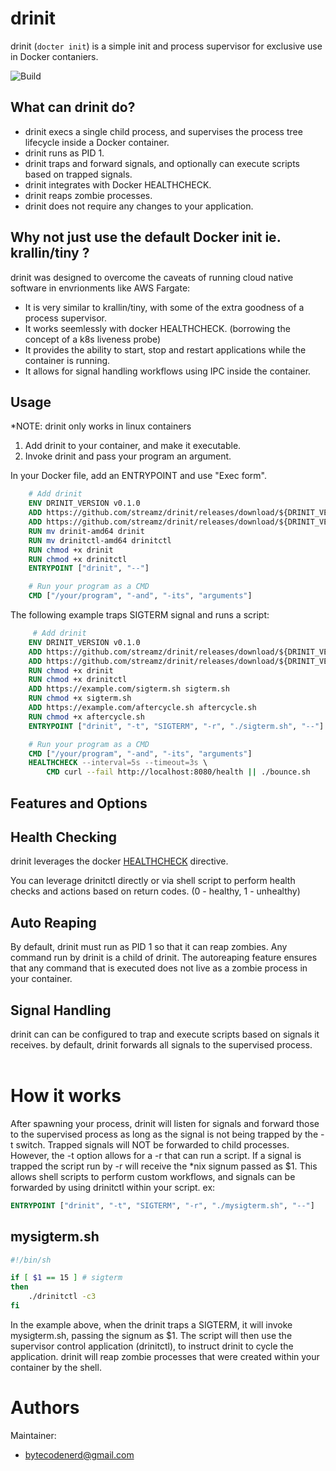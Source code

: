 drinit
=============================================

drinit (`docter init`) is a simple init and process supervisor for exclusive use in Docker contaniers.

![Build](https://github.com/streamz/drinit/workflows/Build/badge.svg)

What can drinit do?
---------

- drinit execs a single child process, and supervises the process tree lifecycle inside a Docker container.
- drinit runs as PID 1.
- drinit traps and forward signals, and optionally can execute scripts based on trapped signals.
- drinit integrates with Docker HEALTHCHECK.
- drinit reaps zombie processes.
- drinit does not require any changes to your application.


Why not just use the default Docker init ie. krallin/tiny ?
---------

drinit was designed to overcome the caveats of running cloud native software in envrionments like AWS Fargate:

- It is very similar to krallin/tiny, with some of the extra goodness of a process supervisor.
- It works seemlessly with docker HEALTHCHECK. (borrowing the concept of a k8s liveness probe)
- It provides the ability to start, stop and restart applications while the container is running.
- It allows for signal handling workflows using IPC inside the container.

Usage
-----
*NOTE: drinit only works in linux containers

1. Add drinit to your container, and make it executable. 
2. Invoke drinit and pass your program an argument.

In your Docker file, add an ENTRYPOINT and use "Exec form".
```dockerfile
    # Add drinit
    ENV DRINIT_VERSION v0.1.0
    ADD https://github.com/streamz/drinit/releases/download/${DRINIT_VERSION}/drinit-amd64 .
    ADD https://github.com/streamz/drinit/releases/download/${DRINIT_VERSION}/drinitctl-amd64 .
    RUN mv drinit-amd64 drinit
    RUN mv drinitctl-amd64 drinitctl
    RUN chmod +x drinit
    RUN chmod +x drinitctl
    ENTRYPOINT ["drinit", "--"]  

    # Run your program as a CMD
    CMD ["/your/program", "-and", "-its", "arguments"]
```
The following example traps SIGTERM signal and runs a script:
```dockerfile
     # Add drinit
    ENV DRINIT_VERSION v0.1.0
    ADD https://github.com/streamz/drinit/releases/download/${DRINIT_VERSION}/drinit .
    ADD https://github.com/streamz/drinit/releases/download/${DRINIT_VERSION}/drinitctl .    
    RUN chmod +x drinit
    RUN chmod +x drinitctl
    ADD https://example.com/sigterm.sh sigterm.sh
    RUN chmod +x sigterm.sh
    ADD https://example.com/aftercycle.sh aftercycle.sh
    RUN chmod +x aftercycle.sh
    ENTRYPOINT ["drinit", "-t", "SIGTERM", "-r", "./sigterm.sh", "--"]  

    # Run your program as a CMD
    CMD ["/your/program", "-and", "-its", "arguments"]
    HEALTHCHECK --interval=5s --timeout=3s \
        CMD curl --fail http://localhost:8080/health || ./bounce.sh
 ```

__Features and Options__
-------

## Health Checking ##

drinit leverages the docker [HEALTHCHECK](https://docs.docker.com/engine/reference/builder/#healthcheck]) directive.

You can leverage drinitctl directly or via shell script to perform health checks and actions based on return codes. (0 - healthy, 1 - unhealthy)

## Auto Reaping ##

By default, drinit must run as PID 1 so that it can reap zombies. Any command run by drinit is a child of drinit. The autoreaping feature ensures that any command that is executed does not live as a zombie process in your container.


## Signal Handling ##

drinit can can be configured to trap and execute scripts based on signals it receives. by default, drinit forwards all signals to the supervised process.
<br><br>

How it works
===

After spawning your process, drinit will listen for signals and forward those to the supervised process as long as the signal is not being trapped by the -t switch. Trapped signals will NOT be forwarded to child processes. However, the -t option allows for a -r that can run a script. If a signal is trapped the script run by -r will receive the *nix signum passed as $1. This allows shell scripts to perform custom workflows, and signals can be forwarded by using drinitctl within your script. ex: 

```dockerfile
ENTRYPOINT ["drinit", "-t", "SIGTERM", "-r", "./mysigterm.sh", "--"]  
```

mysigterm.sh
--
``` sh
#!/bin/sh

if [ $1 == 15 ] # sigterm
then
    ./drinitctl -c3 
fi
```

In the example above, when the drinit traps a SIGTERM, it will invoke mysigterm.sh, passing the signum as $1. The script will then use the supervisor control application (drinitctl), to instruct drinit to cycle the application. drinit will reap zombie processes that were created within your container by the shell.


Authors
=======

Maintainer:

  + bytecodenerd@gmail.com


